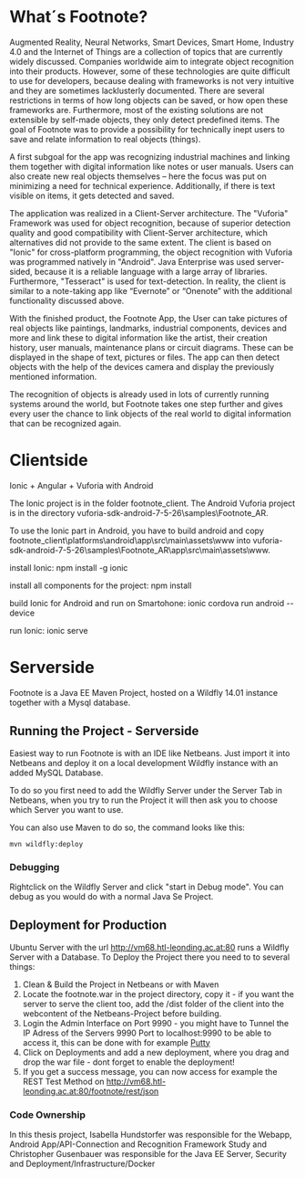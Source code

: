 # What´s Footnote?


Augmented Reality, Neural Networks, Smart Devices, Smart Home, Industry 4.0 and the Internet of Things are a collection of topics that are currently widely discussed. Companies worldwide aim to integrate object recognition into their products. However, some of these technologies are quite difficult to use for developers, because dealing with frameworks is not very intuitive and they are sometimes lacklusterly documented. There are several restrictions in terms of how long objects can be saved, or how open these frameworks are. Furthermore, most of the existing solutions are not extensible by self-made objects, they only detect predefined items. The goal of Footnote was to provide a possibility for technically inept users to save and relate information to real objects (things).

A first subgoal for the app was recognizing industrial machines and linking them together with digital information like notes or user manuals. Users can also create new real objects themselves – here the focus was put on minimizing a need for technical experience. Additionally, if there is text visible on items, it gets detected and saved.

The application was realized in a Client-Server architecture. The "Vuforia" Framework was used for object recognition, because of superior detection quality and good compatibility with Client-Server architecture, which alternatives did not provide to the same extent. The client is based on "Ionic" for cross-platform programming, the object recognition with Vuforia was programmed natively in "Android". Java Enterprise was used server-sided, because it is a reliable language with a large array of libraries. Furthermore, "Tesseract" is used for text-detection. In reality, the client is similar to a note-taking app like “Evernote” or “Onenote” with the additional functionality discussed above.

With the finished product, the Footnote App, the User can take pictures of real objects like paintings, landmarks, industrial components, devices and more and link these to digital information like the artist, their creation history, user manuals, maintenance plans or circuit diagrams. These can be displayed in the shape of text, pictures or files. The app can then detect objects with the help of the devices camera and display the previously mentioned information.

The recognition of objects is already used in lots of currently running systems around the world, but Footnote takes one step further and gives every user the chance to link objects of the real world to digital information that can be recognized again.

# Clientside
Ionic + Angular + Vuforia with Android

The Ionic project is in the folder footnote_client.
The Android Vuforia project is in the directory vuforia-sdk-android-7-5-26\samples\Footnote_AR.

To use the Ionic part in Android, you have to build android and copy footnote\_client\platforms\android\app\src\main\assets\www into vuforia-sdk-android-7-5-26\samples\Footnote_AR\app\src\main\assets\www.

install Ionic:
npm install -g ionic

install all components for the project:
npm install

build Ionic for Android and run on Smartohone:
ionic cordova run android --device

run Ionic:
ionic serve

# Serverside

Footnote is a Java EE Maven Project, hosted on a Wildfly 14.01 instance together with a Mysql database.

## Running the Project - Serverside
Easiest way to run Footnote is with an IDE like Netbeans. Just import it into Netbeans and deploy it on a local development Wildfly instance with an added MySQL Database.

To do so you first need to add the Wildfly Server under the Server Tab in Netbeans, when you try to run the Project it will then ask you to choose which Server you want to use.

You can also use Maven to do so, the command looks like this:

    mvn wildfly:deploy


### Debugging

Rightclick on the Wildfly Server and click "start in Debug mode". You can debug as you would do with a normal Java Se Project.

## Deployment for Production
Ubuntu Server with the url http://vm68.htl-leonding.ac.at:80 runs a Wildfly Server with a Database. To Deploy the Project there you need to to several things:

 1. Clean & Build the Project in Netbeans or with Maven
 2. Locate the footnote.war in the project directory, copy it - if you want the server to serve the client too, 
add the /dist folder of the client into the webcontent of the Netbeans-Project before building.
 3. Login the Admin Interface on Port 9990 - you might have to Tunnel the IP Adress of the Servers 9990 Port to localhost:9990
 to be able to access it, this can be done with for example [Putty](https://www.putty.org/)
 4. Click on Deployments and add a new deployment, where you drag and drop the war file - dont forget to enable the deployment!
 5. If you get a success message, you can now access  for example the REST Test Method on http://vm68.htl-leonding.ac.at:80/footnote/rest/json

### Code Ownership

In this thesis project, Isabella Hundstorfer was responsible for the Webapp, Android App/API-Connection and Recognition Framework Study and Christopher Gusenbauer was responsible for the Java EE Server, Security and Deployment/Infrastructure/Docker
